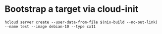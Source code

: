 # Bootstrap a target via cloud-init

```
hcloud server create --user-data-from-file $(nix-build --no-out-link) --name test --image debian-10 --type cx11
```

